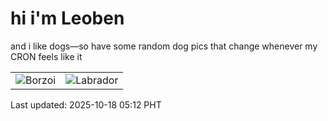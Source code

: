 # hi i'm Leoben

and i like dogs—so have some random dog pics that change whenever my CRON feels like it

|  |  |
|--------|----------|
| ![Borzoi](https://random-dog-vercel.vercel.app/api/random-borzoi?v=1760735537) | ![Labrador](https://random-dog-vercel.vercel.app/api/random-labrador?v=1760735537) |

Last updated: 2025-10-18 05:12 PHT
